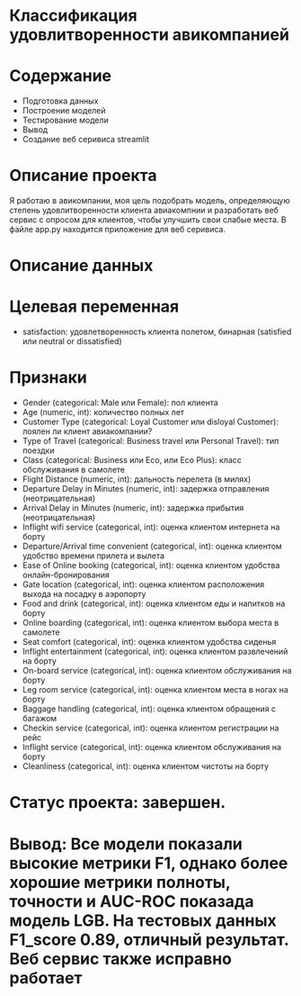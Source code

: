 # Классификация удовлитворенности авикомпанией
# Содержание
- Подготовка данных
- Построение моделей
- Тестирование модели
- Вывод
- Создание веб серивиса streamlit
# Описание проекта
Я работаю в авикомпании, моя цель подобрать модель, определяющую степень удовлитворенности клиента авиакомпнии и
 разработать веб сервис с опросом для клиентов, чтобы улучшить свои слабые места. В файле app.py находится приложение для веб серивиса.


# Описание данных

# Целевая переменная

- satisfaction: удовлетворенность клиента полетом, бинарная (satisfied или neutral or dissatisfied)

# Признаки

- Gender (categorical: Male или Female): пол клиента
- Age (numeric, int): количество полных лет
- Customer Type (categorical: Loyal Customer или disloyal Customer): лоялен ли клиент авиакомпании?
- Type of Travel (categorical: Business travel или Personal Travel): тип поездки
- Class (categorical: Business или Eco, или Eco Plus): класс обслуживания в самолете
- Flight Distance (numeric, int): дальность перелета (в милях)
- Departure Delay in Minutes (numeric, int): задержка отправления (неотрицательная)
- Arrival Delay in Minutes (numeric, int): задержка прибытия (неотрицательная)
- Inflight wifi service (categorical, int): оценка клиентом интернета на борту
- Departure/Arrival time convenient (categorical, int): оценка клиентом удобство времени прилета и вылета
- Ease of Online booking (categorical, int): оценка клиентом удобства онлайн-бронирования
- Gate location (categorical, int): оценка клиентом расположения выхода на посадку в аэропорту
- Food and drink (categorical, int): оценка клиентом еды и напитков на борту
- Online boarding (categorical, int): оценка клиентом выбора места в самолете
- Seat comfort (categorical, int): оценка клиентом удобства сиденья
- Inflight entertainment (categorical, int): оценка клиентом развлечений на борту
- On-board service (categorical, int): оценка клиентом обслуживания на борту
- Leg room service (categorical, int): оценка клиентом места в ногах на борту
- Baggage handling (categorical, int): оценка клиентом обращения с багажом
- Checkin service (categorical, int): оценка клиентом регистрации на рейс
- Inflight service (categorical, int): оценка клиентом обслуживания на борту
- Cleanliness (categorical, int): оценка клиентом чистоты на борту

# Статус проекта: завершен.
# Вывод: Все модели показали высокие метрики F1, однако более хорошие метрики полноты, точности и AUC-ROC показада модель LGB. На тестовых данных F1_score 0.89, отличный результат. Веб сервис также исправно работает